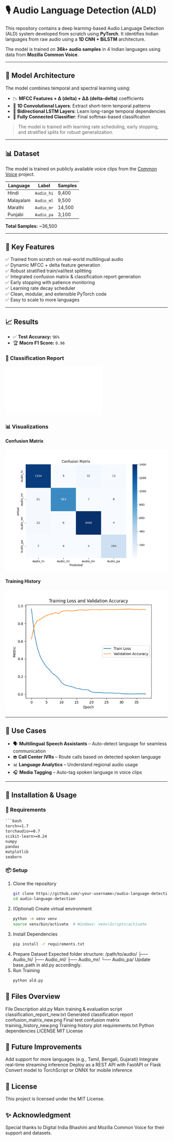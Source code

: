 # 🎙️ Audio Language Detection (ALD)

This repository contains a deep learning-based Audio Language Detection (ALD) system developed from scratch using **PyTorch**. It identifies Indian languages from raw audio using a **1D CNN + BiLSTM** architecture.

The model is trained on **36k+ audio samples** in 4 Indian languages using data from **Mozilla Common Voice**.

---

## 🧠 Model Architecture

The model combines temporal and spectral learning using:

- 📉 **MFCC Features + Δ (delta) + ΔΔ (delta-delta)** coefficients
- 🧩 **1D Convolutional Layers**: Extract short-term temporal patterns
- 🔁 **Bidirectional LSTM Layers**: Learn long-range temporal dependencies
- 🧮 **Fully Connected Classifier**: Final softmax-based classification

> The model is trained with learning rate scheduling, early stopping, and stratified splits for robust generalization.

---

## 📊 Dataset

The model is trained on publicly available voice clips from the [Common Voice](https://commonvoice.mozilla.org) project.

| Language      | Label      | Samples  |
|---------------|------------|----------|
| Hindi         | `Audio_hi` | 9,400    |
| Malayalam     | `Audio_ml` | 9,500    |
| Marathi       | `Audio_mr` | 14,500   |
| Punjabi       | `Audio_pa` | 3,100    |

**Total Samples:** ~36,500

---

## 🌟 Key Features

✅ Trained from scratch on real-world multilingual audio  
✅ Dynamic MFCC + delta feature generation  
✅ Robust stratified train/val/test splitting  
✅ Integrated confusion matrix & classification report generation  
✅ Early stopping with patience monitoring  
✅ Learning rate decay scheduler  
✅ Clean, modular, and extensible PyTorch code  
✅ Easy to scale to more languages

---

## 📈 Results

- ✅ **Test Accuracy:** `96%`
- 🏆 **Macro F1 Score:** `0.96`

### 🔧 Classification Report

![Classification Report](classification_report_new.txt)

### 📊 Visualizations

#### Confusion Matrix

![Confusion Matrix](confusion_matrix_new.png)

#### Training History

![Training History](training_history_new.png)

---

## 🚀 Use Cases

- 🗣️ **Multilingual Speech Assistants** – Auto-detect language for seamless communication  
- ☎️ **Call Center IVRs** – Route calls based on detected spoken language  
- 📊 **Language Analytics** – Understand regional audio usage  
- 🎧 **Media Tagging** – Auto-tag spoken language in voice clips  

---

## 🧪 Installation & Usage

### 🔧 Requirements
    ```bash
    torch>=1.7
    torchaudio>=0.7
    scikit-learn>=0.24
    numpy
    pandas
    matplotlib
    seaborn


### 📦 Setup

1. Clone the repository
   ```bash
   git clone https://github.com/<your-username>/audio-language-detection.git
   cd audio-language-detection
2. (Optional) Create virtual environment
   ```bash
   python -m venv venv
   source venv/bin/activate  # Windows: venv\Scripts\activate
3. Install Dependencies
   ```bash
   pip install -r requirements.txt
4. Prepare Dataset
   Expected folder structure:
             /path/to/audio/
          ├── Audio_hi/
          ├── Audio_ml/
          ├── Audio_mr/
          └── Audio_pa/
   Update base_path in ald.py accordingly.
5. Run Training
   ```bash
   python ald.py
   
## 📂 Files Overview
File	                              Description
ald.py	                              Main training & evaluation script
classification_report_new.txt	          Generated classification report
confusion_matrix_new.png	          Final test confusion matrix
training_history_new.png	          Training history plot
requirements.txt                    	Python dependencies
LICENSE	                              MIT License

## 🧠 Future Improvements
Add support for more languages (e.g., Tamil, Bengali, Gujarati)
Integrate real-time streaming inference
Deploy as a REST API with FastAPI or Flask
Convert model to TorchScript or ONNX for mobile inference

## 📄 License
This project is licensed under the MIT License.
## ✨ Acknowledgment
Special thanks to Digital India Bhashini
and Mozilla Common Voice for their support and datasets.


